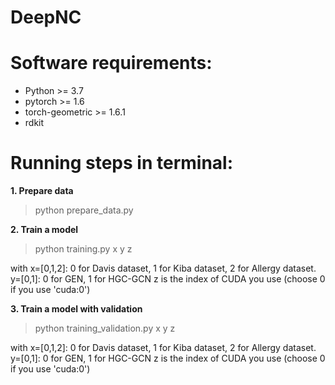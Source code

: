 # DeepNC

# Software requirements:
- Python >= 3.7
- pytorch >= 1.6
- torch-geometric >= 1.6.1
- rdkit

# Running steps in terminal:
**1. Prepare data**

> python prepare_data.py

**2. Train a model**

> python training.py x y z

with x=[0,1,2]: 0 for Davis dataset, 1 for Kiba dataset, 2 for Allergy dataset.
     y=[0,1]: 0 for GEN, 1 for HGC-GCN
     z is the index of CUDA you use (choose 0 if you use 'cuda:0')

**3. Train a model with validation**

> python training_validation.py x y z

with x=[0,1,2]: 0 for Davis dataset, 1 for Kiba dataset, 2 for Allergy dataset.
     y=[0,1]: 0 for GEN, 1 for HGC-GCN
     z is the index of CUDA you use (choose 0 if you use 'cuda:0')

